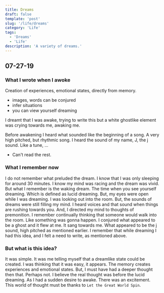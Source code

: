 ```yaml
---
title: Dreams
draft: false
template: 'post'
slug: '/life/dreams'
category: 'Life'
tags:
  - 'Dreams'
  - 'Life'
description: 'A variety of dreams.'
---
```


## 07-27-19

### What I wrote when I awoke

Creation of experiences, emotional states, directly from memory.

- images, words can be conjured
- infer situations
- you can view yourself dreaming

I dreamt that I was awake, trying to write this but a white ghostlike element was crying towards me, awaking me.

Before awakening I heard what sounded like the beginning of a song. A very high pitched, but rhythmic song. I heard the sound of my name, J, the j sound. Like a tune, ...

- Can't read the rest.

### What I remember now

I do not remember what preluded the dream. I know that I was only sleeping for around 30 minutes. I know my mind was racing and the dream was vivid. But what I remember is the waking dream. The time when you see yourself dreaming. Which is defined as lucid dreaming. But, my eyes were open while I was dreaming. I was looking out into the room. But, the sounds of dreams were still filling my mind. I heard voices and that sound when things are rushing towards you. And, I directed my mind to thoughts of premonition. I remember continually thinking that someone would walk into the room. Like something was gonna happen. I conjured what appeared to be a ghost and it flew at me. It sang towards me. What appeared to be the j sound, high pitched as mentioned earlier. I remember that while dreaming I had this idea, and I felt a need to write, as mentioned above.

### But what is this idea?

It was simple. It was me telling myself that a dreamlike state could be created. I was thinking that it was easy, it appears. The memory creates experiences and emotional states. But, I must have had a deeper thought then that. Perhaps not. I believe the real thought was before the lucid dreaming. As I had a sudden desire to awake. There was an excitement. This world of thought must be thanks to `Let the Great World Spin`.
